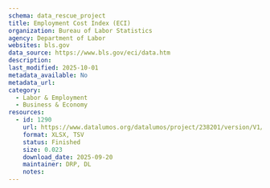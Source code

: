 ```yaml
---
schema: data_rescue_project 
title: Employment Cost Index (ECI)
organization: Bureau of Labor Statistics
agency: Department of Labor
websites: bls.gov
data_source: https://www.bls.gov/eci/data.htm
description: 
last_modified: 2025-10-01
metadata_available: No
metadata_url: 
category:
  - Labor & Employment 
  - Business & Economy 
resources:
  - id: 1290
    url: https://www.datalumos.org/datalumos/project/238201/version/V1/view
    format: XLSX, TSV
    status: Finished
    size: 0.023
    download_date: 2025-09-20
    maintainer: DRP, DL
    notes: 
---
```

